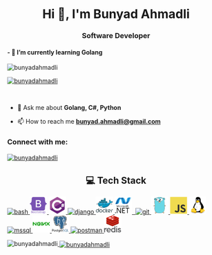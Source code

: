 
<h1 align="center">Hi 👋, I'm Bunyad Ahmadli</h1>
<h3 align="center">Software Developer</h3>
<h4>- 🌱 I’m currently learning Golang </h4>
<p align="left"> <img
  src="https://komarev.com/ghpvc/?username=bunyadahmadli&label=Profile%20views&color=0e75b6&style=flat"
  alt="bunyadahmadli" /> </p>

<p align="left"> <a href="https://github.com/ryo-ma/github-profile-trophy"><img
  src="https://github-profile-trophy.vercel.app/?username=bunyadahmadli" alt="bunyadahmadli" /></a> </p>

<p align="left"> <a href="https://twitter.com/" target="blank"><img
  src="https://img.shields.io/twitter/follow/?logo=twitter&style=for-the-badge" alt="" /></a> </p>

- 💬 Ask me about **Golang, C#, Python**

- 📫 How to reach me **bunyad.ahmadli@gmail.com**

<h3 align="left">Connect with me:</h3>
<p align="left">
  <a href="https://www.linkedin.com/in/bunyad-ahmadli/" target="blank"><img align="center"
                                                                            src="https://raw.githubusercontent.com/rahuldkjain/github-profile-readme-generator/master/src/images/icons/Social/linked-in-alt.svg"
                                                                            alt="bunyadahmadli" height="30" width="40" /></a>


<h2 align="center"> 💻 Tech Stack</h2>
<p align="left"> <a href="https://www.gnu.org/software/bash/" target="_blank"> <img
  src="https://www.vectorlogo.zone/logos/gnu_bash/gnu_bash-icon.svg" alt="bash" width="40" height="40" /> </a>
  <a href="https://getbootstrap.com" target="_blank"> <img
    src="https://raw.githubusercontent.com/devicons/devicon/master/icons/bootstrap/bootstrap-plain-wordmark.svg"
    alt="bootstrap" width="40" height="40" /> </a> <a href="https://www.w3schools.com/cs/" target="_blank"> <img
    src="https://raw.githubusercontent.com/devicons/devicon/master/icons/csharp/csharp-original.svg"
    alt="csharp" width="40" height="40" />  <img
    src="https://static.djangoproject.com/img/logos/django-logo-negative.svg"
    alt="django" width="40" height="40" /> </a> <a href="https://www.docker.com/" target="_blank"> <img
    src="https://raw.githubusercontent.com/devicons/devicon/master/icons/docker/docker-original-wordmark.svg"
    alt="docker" width="40" height="40" /> </a> <a href="https://dotnet.microsoft.com/" target="_blank"> <img
    src="https://raw.githubusercontent.com/devicons/devicon/master/icons/dot-net/dot-net-original-wordmark.svg"
    alt="dotnet" width="40" height="40" /> </a> <a href="https://firebase.google.com/" target="_blank"> <img
  </a> <a href="https://git-scm.com/" target="_blank"> <img
    src="https://www.vectorlogo.zone/logos/git-scm/git-scm-icon.svg" alt="git" width="40" height="40" /> </a> <a
    href="https://golang.org" target="_blank"> <img
    src="https://raw.githubusercontent.com/devicons/devicon/master/icons/go/go-original.svg" alt="go" width="40"
    height="40" /> </a> <a href="https://developer.mozilla.org/en-US/docs/Web/JavaScript" target="_blank"> <img
    src="https://raw.githubusercontent.com/devicons/devicon/master/icons/javascript/javascript-original.svg"
    alt="javascript" width="40" height="40" /> </a>
  </a> <a href="https://www.linux.org/" target="_blank"> <img
    src="https://raw.githubusercontent.com/devicons/devicon/master/icons/linux/linux-original.svg" alt="linux"
    width="40" height="40" /> </a> <a href="https://www.microsoft.com/en-us/sql-server" target="_blank"> <img
    src="https://www.svgrepo.com/show/303229/microsoft-sql-server-logo.svg" alt="mssql" width="40"
    height="40" /> </a> <a href="https://www.mysql.com/" target="_blank">  <img
    src="https://raw.githubusercontent.com/devicons/devicon/master/icons/nginx/nginx-original.svg" alt="nginx"
    width="40" height="40" /> </a> <a href="https://nuxtjs.org/" target="_blank">  <img
    src="https://raw.githubusercontent.com/devicons/devicon/master/icons/postgresql/postgresql-original-wordmark.svg"
    alt="postgresql" width="40" height="40" /> </a> <a href="https://postman.com" target="_blank"> <img
    src="https://www.vectorlogo.zone/logos/getpostman/getpostman-icon.svg" alt="postman" width="40"
    height="40" /> </a> <a href="https://redis.io" target="_blank"> <img
    src="https://raw.githubusercontent.com/devicons/devicon/master/icons/redis/redis-original-wordmark.svg"
    alt="redis" width="40" height="40" /> </a> <a href="https://www.sqlite.org/" target="_blank"> </p>



<p><img align="left"
        src="https://github-readme-stats.vercel.app/api/top-langs?username=bunyadahmadli&show_icons=true&locale=en&layout=compact"
        alt="bunyadahmadli" /></p>

<p>&nbsp;<img align="center"
              src="https://github-readme-stats.vercel.app/api?username=bunyadahmadli&show_icons=true&locale=en"
              alt="bunyadahmadli" /></p>

